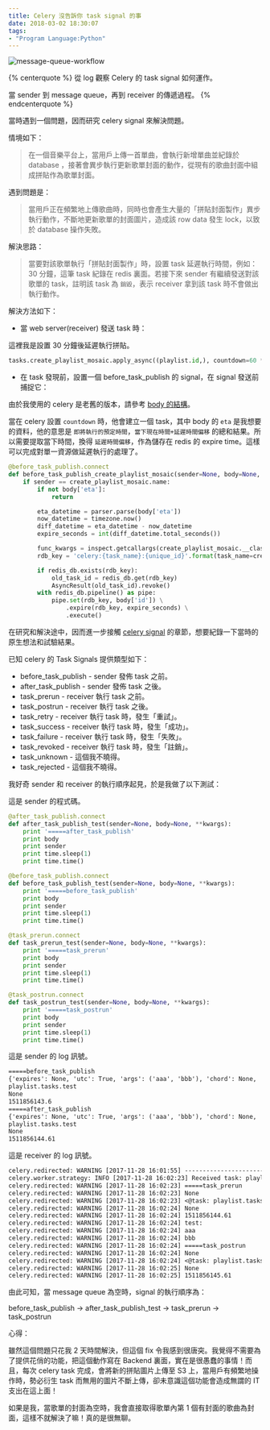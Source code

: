 ```yaml
---
title: Celery 沒告訴你 task signal 的事
date: 2018-03-02 18:30:07
tags:
- "Program Language:Python"
---
```


![message-queue-workflow](/images/2018/3/message-queue-workflow.png)

{% centerquote %}
從 log 觀察 Celery 的 task signal 如何運作。

當 sender 到 message queue，再到 receiver 的傳遞過程。
{% endcenterquote %}

<!-- more -->

當時遇到一個問題，因而研究 celery signal 來解決問題。

情境如下：
> 在一個音樂平台上，當用戶上傳一首單曲，會執行新增單曲並紀錄於 database ，接著會異步執行更新歌單封面的動作，從現有的歌曲封面中組成拼貼作為歌單封面。

遇到問題是：
> 當用戶正在頻繁地上傳歌曲時，同時也會產生大量的「拼貼封面製作」異步執行動作，不斷地更新歌單的封面圖片，造成該 row data 發生 lock，以致於 database 操作失敗。

解決思路：
> 當要對該歌單執行「拼貼封面製作」時，設置 task 延遲執行時間，例如： 30 分鐘，這筆 task 紀錄在 redis 裏面。若接下來 sender 有繼續發送對該歌單的 task，註明該 task 為 `銷毀`，表示 receiver 拿到該 task 時不會做出執行動作。

解決方法如下：

* 當 web server(receiver) 發送 task 時：

這裡我是設置 30 分鐘後延遲執行拼貼。

```py
tasks.create_playlist_mosaic.apply_async((playlist.id,), countdown=60 * 30)
```

* 在 task 發現前，設置一個 before_task_publish 的 signal，在 signal 發送前捕捉它：

由於我使用的 celery 是老舊的版本，請參考 [body 的結構](http://docs.celeryproject.org/en/latest/internals/protocol.html#version-1)。

當在 celery 設置 `countdown` 時，他會建立一個 task，其中 body 的 `eta` 是我想要的資料，他的意思是 `即將執行的預定時間`，`當下現在時間+延遲時間偏移` 的總和結果。所以需要提取當下時間，換得 `延遲時間偏移`，作為儲存在 redis 的 expire time。這樣可以完成對單一資源做延遲執行的處理了。

```py
@before_task_publish.connect
def before_task_publish_create_playlist_mosaic(sender=None, body=None, **kwargs):
    if sender == create_playlist_mosaic.name:
        if not body['eta']:
            return

        eta_datetime = parser.parse(body['eta'])
        now_datetime = timezone.now()
        diff_datetime = eta_datetime - now_datetime
        expire_seconds = int(diff_datetime.total_seconds())

        func_kwargs = inspect.getcallargs(create_playlist_mosaic.__class__.run, *body['args'], **body['kwargs'])
        rdb_key = 'celery:{task_name}:{unique_id}'.format(task_name=create_playlist_mosaic.__name__, unique_id=func_kwargs['playlist_id'])

        if redis_db.exists(rdb_key):
            old_task_id = redis_db.get(rdb_key)
            AsyncResult(old_task_id).revoke()
        with redis_db.pipeline() as pipe:
            pipe.set(rdb_key, body['id']) \
                .expire(rdb_key, expire_seconds) \
                .execute()
```

在研究和解決途中，因而進一步接觸 [celery signal](http://docs.celeryproject.org/en/latest/userguide/signals.html) 的章節，想要紀錄一下當時的原生想法和試驗結果。

已知 celery 的 Task Signals 提供類型如下：

* before_task_publish - sender 發佈 task 之前。
* after_task_publish - sender 發佈 task 之後。
* task_prerun - receiver 執行 task 之前。
* task_postrun - receiver 執行 task 之後。
* task_retry - receiver 執行 task 時，發生「重試」。
* task_success - receiver 執行 task 時，發生「成功」。
* task_failure - receiver 執行 task 時，發生「失敗」。
* task_revoked - receiver 執行 task 時，發生「註銷」。
* task_unknown - 這個我不曉得。
* task_rejected - 這個我不曉得。

我好奇 sender 和 receiver 的執行順序起見，於是我做了以下測試：

這是 sender 的程式碼。

```python
@after_task_publish.connect
def after_task_publish_test(sender=None, body=None, **kwargs):
    print '=====after_task_publish'
    print body
    print sender
    print time.sleep(1)
    print time.time()

@before_task_publish.connect
def before_task_publish_test(sender=None, body=None, **kwargs):
    print '=====before_task_publish'
    print body
    print sender
    print time.sleep(1)
    print time.time()

@task_prerun.connect
def task_prerun_test(sender=None, body=None, **kwargs):
    print '=====task_prerun'
    print body
    print sender
    print time.sleep(1)
    print time.time()

@task_postrun.connect
def task_postrun_test(sender=None, body=None, **kwargs):
    print '=====task_postrun'
    print body
    print sender
    print time.sleep(1)
    print time.time()
```

這是 sender 的 log 訊號。

```txt
=====before_task_publish
{'expires': None, 'utc': True, 'args': ('aaa', 'bbb'), 'chord': None, 'callbacks': None, 'errbacks': None, 'taskset': None, 'id': 'd4624317-0869-40b9-bcda-52c305eb2ed2', 'retries': 0, 'task': 'playlist.tasks.test', 'timelimit': (None, None), 'eta': None, 'kwargs': {}}
playlist.tasks.test
None
1511856143.6
=====after_task_publish
{'expires': None, 'utc': True, 'args': ('aaa', 'bbb'), 'chord': None, 'callbacks': None, 'errbacks': None, 'taskset': None, 'id': 'd4624317-0869-40b9-bcda-52c305eb2ed2', 'retries': 0, 'task': 'playlist.tasks.test', 'timelimit': (None, None), 'eta': None, 'kwargs': {}}
playlist.tasks.test
None
1511856144.61
```

這是 receiver 的 log 訊號。

```txt
celery.redirected: WARNING [2017-11-28 16:01:55] -------------------------------------------------------------------------------
celery.worker.strategy: INFO [2017-11-28 16:02:23] Received task: playlist.tasks.test[d4624317-0869-40b9-bcda-52c305eb2ed2]
celery.redirected: WARNING [2017-11-28 16:02:23] =====task_prerun
celery.redirected: WARNING [2017-11-28 16:02:23] None
celery.redirected: WARNING [2017-11-28 16:02:23] <@task: playlist.tasks.test of streetvoice:0x7f6137f6ce90 (v2 compatible)>
celery.redirected: WARNING [2017-11-28 16:02:24] None
celery.redirected: WARNING [2017-11-28 16:02:24] 1511856144.61
celery.redirected: WARNING [2017-11-28 16:02:24] test:
celery.redirected: WARNING [2017-11-28 16:02:24] aaa
celery.redirected: WARNING [2017-11-28 16:02:24] bbb
celery.redirected: WARNING [2017-11-28 16:02:24] =====task_postrun
celery.redirected: WARNING [2017-11-28 16:02:24] None
celery.redirected: WARNING [2017-11-28 16:02:24] <@task: playlist.tasks.test of streetvoice:0x7f6137f6ce90 (v2 compatible)>
celery.redirected: WARNING [2017-11-28 16:02:25] None
celery.redirected: WARNING [2017-11-28 16:02:25] 1511856145.61
```

由此可知，當 message queue 為空時，signal 的執行順序為：

before_task_publish -> after_task_publish_test -> task_prerun -> task_postrun

心得：

雖然這個問題只花我 2 天時間解決，但這個 fix 令我感到很唐突。我覺得不需要為了提供花俏的功能，把這個動作寫在 Backend 裏面，實在是很愚蠢的事情！而且，每次 celery task 完成，會將新的拼貼圖片上傳至 S3 上，當用戶有頻繁地操作時，勢必衍生 task 而無用的圖片不斷上傳，卻未意識這個功能會造成無謂的 IT 支出在這上面！

如果是我，當歌單的封面為空時，我會直接取得歌單內第 1 個有封面的歌曲為封面，這樣不就解決了嘛！真的是很無聊。
